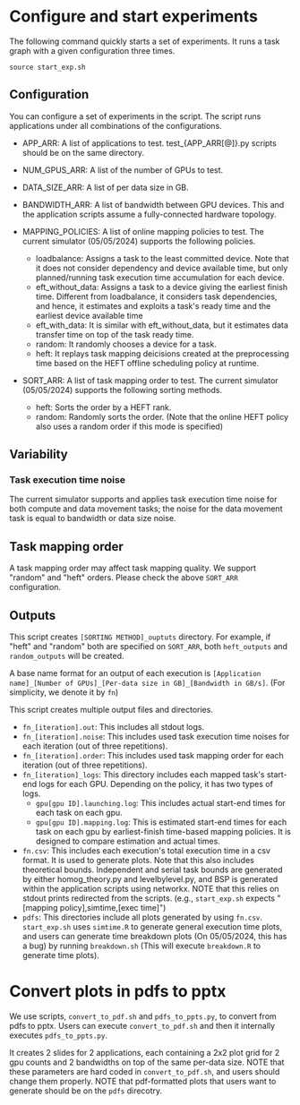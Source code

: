# Configure and start experiments

The following command quickly starts a set of experiments.
It runs a task graph with a given configuration three times.

```
source start_exp.sh
```

## Configuration

You can configure a set of experiments in the script.
The script runs applications under all combinations of the configurations.

- APP_ARR: A list of applications to test.
           test_{APP_ARR[@]}.py scripts should be on the same directory.

- NUM_GPUS_ARR: A list of the number of GPUs to test.

- DATA_SIZE_ARR: A list of per data size in GB.

- BANDWIDTH_ARR: A list of bandwidth between GPU devices.
                 This and the application scripts assume a fully-connected
                 hardware topology.

- MAPPING_POLICIES: A list of online mapping policies to test.
                    The current simulator (05/05/2024) supports the following policies.
  - loadbalance: Assigns a task to the least committed device.
                 Note that it does not consider dependency and device available time,
                 but only planned/running task execution time accumulation for each device.
  - eft_without_data: Assigns a task to a device giving the earliest finish time.
                      Different from loadbalance, it considers task dependencies, and hence,
                      it estimates and exploits a task's ready time and the earliest device
                      available time
  - eft_with_data: It is similar with eft_without_data, but it estimates data transfer time
                   on top of the task ready time.
  - random: It randomly chooses a device for a task.
  - heft: It replays task mapping deicisions created at the preprocessing time based on
          the HEFT offline scheduling policy at runtime.
 
- SORT_ARR: A list of task mapping order to test.
            The current simulator (05/05/2024) supports the following sorting methods.
  - heft: Sorts the order by a HEFT rank.
  - random: Randomly sorts the order.
            (Note that the online HEFT policy also uses a random order if this mode is
             specified)

## Variability

### Task execution time noise

The current simulator supports and applies task execution time noise for both
compute and data movement tasks; the noise for the data movement task is equal to
bandwidth or data size noise.

## Task mapping order

A task mapping order may affect task mapping quality.
We support "random" and "heft" orders. Please check the above `SORT_ARR` configuration.

## Outputs 

This script creates `[SORTING METHOD]_ouptuts` directory.
For example, if "heft" and "random" both are specified on `SORT_ARR`, 
both `heft_outputs` and `random_outputs` will be created.

A base name format for an output of each execution is
`[Application name]_[Number of GPUs]_[Per-data size in GB]_[Bandwidth in GB/s]`.
(For simplicity, we denote it by `fn`) 

This script creates multiple output files and directories.

- `fn_[iteration].out`: This includes all stdout logs.
- `fn_[iteration].noise`: This includes used task execution time noises
                          for each iteration (out of three repetitions).
- `fn_[iteration].order`: This includes used task mapping order for each
                          iteration (out of three repetitions).
- `fn_[iteration]_logs`: This directory includes each mapped task's start-end logs
                         for each GPU.
                         Depending on the policy, it has two types of logs.
  - `gpu[gpu ID].launching.log`: This includes actual start-end times for each task
                                on each gpu.
  - `gpu[gpu ID].mapping.log`: This is estimated start-end times for each task on each
                              gpu by earliest-finish time-based mapping policies.
                              It is designed to compare estimation and actual times.
- `fn.csv`: This includes each execution's total execution time in a csv format.
            It is used to generate plots.
            Note that this also includes theoretical bounds.
            Independent and serial task bounds are generated by
            either homog_theory.py and levelbylevel.py, and BSP is generated within 
            the application scripts using networkx.
            NOTE that this relies on stdout prints redirected from the scripts.
            (e.g., `start_exp.sh` expects "[mapping policy],simtime,[exec time]")
- `pdfs`: This directories include all plots generated by using `fn.csv`.
          `start_exp.sh` uses `simtime.R` to generate general execution time plots, and
          users can generate time breakdown plots (On 05/05/2024, this has a bug) by
          running `breakdown.sh` (This will execute `breakdown.R` to generate time plots).
    
# Convert plots in pdfs to pptx

We use scripts, `convert_to_pdf.sh` and `pdfs_to_ppts.py`, to convert from pdfs to pptx.
Users can execute `convert_to_pdf.sh` and then it internally executes `pdfs_to_ppts.py`.

It creates 2 slides for 2 applications, each containing a 2x2 plot grid for 2 gpu counts and
2 bandwidths on top of the same per-data size.
NOTE that these parameters are hard coded in `convert_to_pdf.sh`, and users should change them
properly. NOTE that pdf-formatted plots that users want to generate should be on the `pdfs` direcotry.
